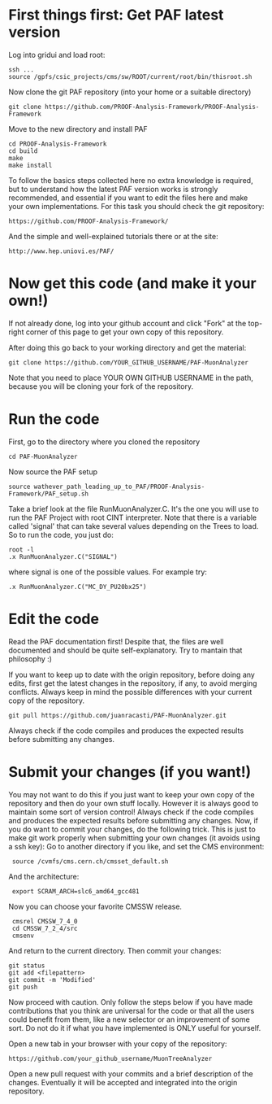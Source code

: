# First things first: Get PAF latest version
Log into gridui and load root:

	ssh ...
    source /gpfs/csic_projects/cms/sw/ROOT/current/root/bin/thisroot.sh

Now clone the git PAF repository (into your home or a suitable directory)

    git clone https://github.com/PROOF-Analysis-Framework/PROOF-Analysis-Framework

Move to the new directory and install PAF

    cd PROOF-Analysis-Framework
    cd build
    make
    make install
  
To follow the basics steps collected here no extra knowledge is required, but to understand how the latest PAF version works is strongly recommended, and essential if you want to edit the files here and make your own implementations. For this task you should check the git repository:

	https://github.com/PROOF-Analysis-Framework/
	
And the simple and well-explained tutorials there or at the site:

	http://www.hep.uniovi.es/PAF/
	
# Now get this code (and make it your own!)
If not already done, log into your github account and click "Fork" at the top-right corner of this
page to get your own copy of this repository.

After doing this go back to your working directory and get the material:

    git clone https://github.com/YOUR_GITHUB_USERNAME/PAF-MuonAnalyzer

Note that you need to place YOUR OWN GITHUB USERNAME in the path, because you will be cloning your fork of the repository.

# Run the code
First, go to the directory where you cloned the repository

	cd PAF-MuonAnalyzer
	
Now source the PAF setup

	source wathever_path_leading_up_to_PAF/PROOF-Analysis-Framework/PAF_setup.sh
	
Take a brief look at the file RunMuonAnalyzer.C. It's the one you will use to run the PAF Project with root CINT interpreter. Note that there is a variable called 'signal' that can take several values depending on the Trees to load. So to run the code, you just do:

	root -l
	.x RunMuonAnalyzer.C("SIGNAL")
	
where signal is one of the possible values. For example try:

	.x RunMuonAnalyzer.C("MC_DY_PU20bx25")

# Edit the code
Read the PAF documentation first! Despite that, the files are well documented and should be quite self-explanatory. Try to mantain that philosophy :)

If you want to keep up to date with the origin repository, before doing any edits, first get the latest changes in the repository, if any, to avoid merging conflicts. Always keep in mind the possible differences with your current copy of the repository.

    git pull https://github.com/juanracasti/PAF-MuonAnalyzer.git

Always check if the code compiles and produces the expected results before submitting any changes.

# Submit your changes (if you want!)
You may not want to do this if you just want to keep your own copy of the repository and then do your own stuff locally. However it is always good to maintain some sort of version control!
Always check if the code compiles and produces the expected results before submitting any changes.
Now, if you do want to commit your changes, do the following trick. This is just to make git work properly when submitting your own changes (it avoids using a ssh key):
  Go to another directory if you like, and set the CMS environment:

     source /cvmfs/cms.cern.ch/cmsset_default.sh

  And the architecture:

     export SCRAM_ARCH=slc6_amd64_gcc481

  Now you can choose your favorite CMSSW release.

     cmsrel CMSSW_7_4_0
     cd CMSSW_7_2_4/src
     cmsenv

And return to the current directory. Then commit your changes:

    git status
    git add <filepattern>
    git commit -m 'Modified'
    git push

Now proceed with caution. Only follow the steps below if you have made contributions that you think are universal for the code or that all the users could benefit from them, like a new selector or an improvement of some sort. Do not do it if what you have implemented is ONLY useful for yourself.

Open a new tab in your browser with your copy of the repository:

    https://github.com/your_github_username/MuonTreeAnalyzer

Open a new pull request with your commits and a brief description of the changes. Eventually it will be accepted and integrated into the origin repository.
